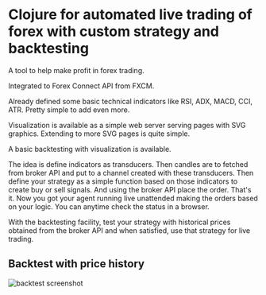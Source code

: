 # Clojure for automated live trading of forex with custom strategy and backtesting

A tool to help make profit in forex trading.

Integrated to Forex Connect API from FXCM.

Already defined some basic technical indicators like RSI, ADX, MACD, CCI, ATR. Pretty simple to add even more.

Visualization is available as a simple web server serving pages with SVG graphics. Extending to more SVG pages is quite simple.

A basic backtesting with visualization is available.

The idea is define indicators as transducers. Then candles are to fetched from broker API and put to a channel created with these transducers.
Then define your strategy as a simple function based on those indicators to create buy or sell signals. And using the broker API place the order.
That's it. Now you got your agent running live unattended making the orders based on your logic. You can anytime check the status in a browser.

With the backtesting facility, test your strategy with historical prices obtained from the broker API and when satisfied, use that strategy for live trading.

## Backtest with price history

![backtest screenshot](./docs/images/backtest.png "")
